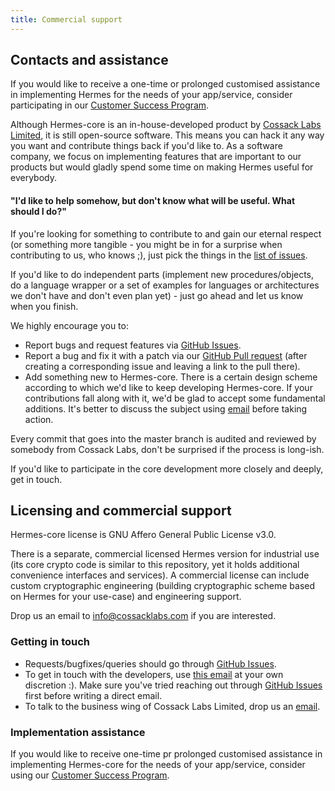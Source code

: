 ```yaml
---
title: Commercial support
---
```



## Contacts and assistance

If you would like to receive a one-time or prolonged customised assistance in implementing Hermes for the needs of your app/service, consider participating in our [Customer Success Program](https://www.cossacklabs.com/services/customer-success-program/).

Although Hermes-core is an in-house-developed product by [Cossack Labs Limited](https://www.cossacklabs.com/), it is still open-source software. This means you can hack it any way you want and contribute things back if you'd like to. As a software company, we focus on implementing features that are important to our products but would gladly spend some time on making Hermes useful for everybody.

#### "I'd like to help somehow, but don't know what will be useful. What should I do?"

If you're looking for something to contribute to and gain our eternal respect (or something more tangible - you might be in for a surprise when contributing to us, who knows ;), just pick the things in the [list of issues](https://github.com/cossacklabs/hermes-core/issues).

If you'd like to do independent parts (implement new procedures/objects, do a language wrapper or a set of examples for languages or architectures we don't have and don't even plan yet) - just go ahead and let us know when you finish.

We highly encourage you to:

* Report bugs and request features via [GitHub Issues](https://github.com/cossacklabs/hermes-core/issues).
* Report a bug and fix it with a patch via our [GitHub Pull request](https://github.com/cossacklabs/hermes-core/pulls) (after creating a corresponding issue and leaving a link to the pull there).
* Add something new to Hermes-core. There is a certain design scheme according to which we'd like to keep developing Hermes-core. If your contributions fall along with it, we'd be glad to accept some fundamental additions. It's better to discuss the subject using [email](mailto:dev@cossacklabs.com) before taking action.

Every commit that goes into the master branch is audited and reviewed by somebody from Cossack Labs, don't be surprised if the process is long-ish.

If you'd like to participate in the core development more closely and deeply, get in touch.

## Licensing and commercial support

Hermes-core license is GNU Affero General Public License v3.0.

There is a separate, commercial licensed Hermes version for industrial use (its core crypto code is similar to this repository, yet it holds additional convenience interfaces and services). A commercial license can include custom cryptographic engineering (building cryptographic scheme based on Hermes for your use-case) and engineering support.

Drop us an email to [info@cossacklabs.com](mailto:info@cossacklabs.com) if you are interested.

### Getting in touch

* Requests/bugfixes/queries should go through [GitHub Issues](https://github.com/cossacklabs/hermes-core/issues).
* To get in touch with the developers, use [this email](mailto:dev@cossacklabs.com) at your own discretion :). Make sure you've tried reaching out through [GitHub Issues](https://github.com/cossacklabs/hermes-core/issues) first before writing a direct email.
* To talk to the business wing of Cossack Labs Limited, drop us an [email](mailto:info@cossacklabs.com).

### Implementation assistance

If you would like to receive one-time pr prolonged customised assistance in implementing Hermes-core for the needs of your app/service, consider using our [Customer Success Program](https://www.cossacklabs.com/services/customer-success-program/).

